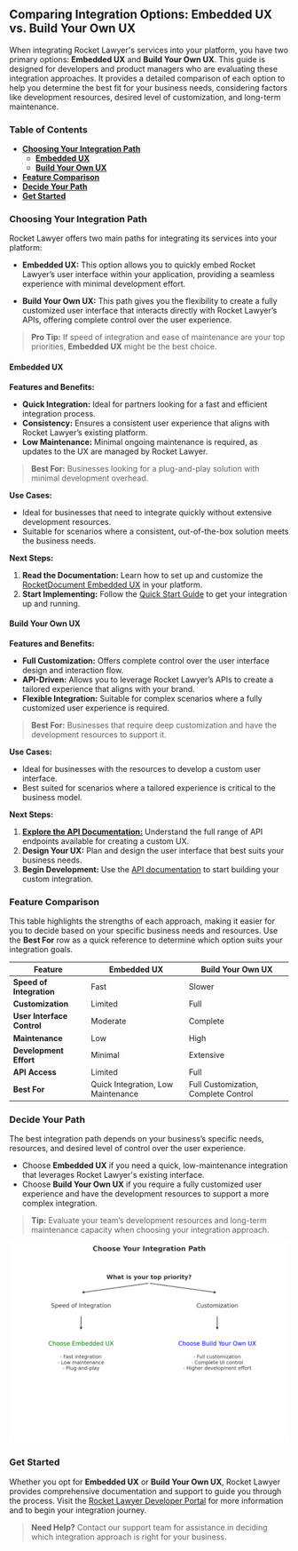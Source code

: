 ## Comparing Integration Options: Embedded UX vs. Build Your Own UX

When integrating Rocket Lawyer's services into your platform, you have two primary options: **Embedded UX** and **Build Your Own UX**. This guide is designed for developers and product managers who are evaluating these integration approaches. It provides a detailed comparison of each option to help you determine the best fit for your business needs, considering factors like development resources, desired level of customization, and long-term maintenance.

### Table of Contents

- [**Choosing Your Integration Path**](#choosing-your-integration-path)
    - [**Embedded UX**](#embedded-ux)
    - [**Build Your Own UX**](#build-your-own-ux)
- [**Feature Comparison**](#feature-comparison)
- [**Decide Your Path**](#decide-your-path)
- [**Get Started**](#get-started)

### **Choosing Your Integration Path**

Rocket Lawyer offers two main paths for integrating its services into your platform:

- **Embedded UX:** This option allows you to quickly embed Rocket Lawyer’s user interface within your application, providing a seamless experience with minimal development effort.
  
- **Build Your Own UX:** This path gives you the flexibility to create a fully customized user interface that interacts directly with Rocket Lawyer’s APIs, offering complete control over the user experience.

> **Pro Tip:** If speed of integration and ease of maintenance are your top priorities, **Embedded UX** might be the best choice. 

#### **Embedded UX**

**Features and Benefits:**

- **Quick Integration:** Ideal for partners looking for a fast and efficient integration process.
- **Consistency:** Ensures a consistent user experience that aligns with Rocket Lawyer’s existing platform.
- **Low Maintenance:** Minimal ongoing maintenance is required, as updates to the UX are managed by Rocket Lawyer.

> **Best For:** Businesses looking for a plug-and-play solution with minimal development overhead.

**Use Cases:**

- Ideal for businesses that need to integrate quickly without extensive development resources.
- Suitable for scenarios where a consistent, out-of-the-box solution meets the business needs.

**Next Steps:**

1. **Read the Documentation:** Learn how to set up and customize the [RocketDocument Embedded UX](https://developer.rocketlawyer.com/rocketdocument-embedded-ux) in your platform.
2. **Start Implementing:** Follow the [Quick Start Guide](https://developer.rocketlawyer.com/rocketdocument-embedded-ux) to get your integration up and running.

#### **Build Your Own UX**

**Features and Benefits:**

- **Full Customization:** Offers complete control over the user interface design and interaction flow.
- **API-Driven:** Allows you to leverage Rocket Lawyer’s APIs to create a tailored experience that aligns with your brand.
- **Flexible Integration:** Suitable for complex scenarios where a fully customized user experience is required.

> **Best For:** Businesses that require deep customization and have the development resources to support it.

**Use Cases:**

- Ideal for businesses with the resources to develop a custom user interface.
- Best suited for scenarios where a tailored experience is critical to the business model.

**Next Steps:**

1. [**Explore the API Documentation:**](https://developer.rocketlawyer.com/apis) Understand the full range of API endpoints available for creating a custom UX.
2. **Design Your UX:** Plan and design the user interface that best suits your business needs.
3. **Begin Development:** Use the [API documentation](https://developer.rocketlawyer.com/apis) to start building your custom integration.

### **Feature Comparison**

This table highlights the strengths of each approach, making it easier for you to decide based on your specific business needs and resources. Use the **Best For** row as a quick reference to determine which option suits your integration goals.

| **Feature**                             | **Embedded UX** | **Build Your Own UX** |
|-----------------------------------------|-----------------|-----------------------|
| **Speed of Integration**                | Fast            | Slower                |
| **Customization**                       | Limited         | Full                  |
| **User Interface Control**              | Moderate        | Complete              |
| **Maintenance**                         | Low             | High                  |
| **Development Effort**                  | Minimal         | Extensive             |
| **API Access**                          | Limited         | Full                  |
| **Best For**                            | Quick Integration, Low Maintenance | Full Customization, Complete Control |

### **Decide Your Path**

The best integration path depends on your business’s specific needs, resources, and desired level of control over the user experience.

- Choose **Embedded UX** if you need a quick, low-maintenance integration that leverages Rocket Lawyer's existing interface.
- Choose **Build Your Own UX** if you require a fully customized user experience and have the development resources to support a more complex integration.

> **Tip:** Evaluate your team’s development resources and long-term maintenance capacity when choosing your integration approach.

![Decide Your Path](/media/decide-your-path.png)

### **Get Started**

Whether you opt for **Embedded UX** or **Build Your Own UX**, Rocket Lawyer provides comprehensive documentation and support to guide you through the process. Visit the [Rocket Lawyer Developer Portal](https://developer.rocketlawyer.com/) for more information and to begin your integration journey.

> **Need Help?** Contact our support team for assistance in deciding which integration approach is right for your business.